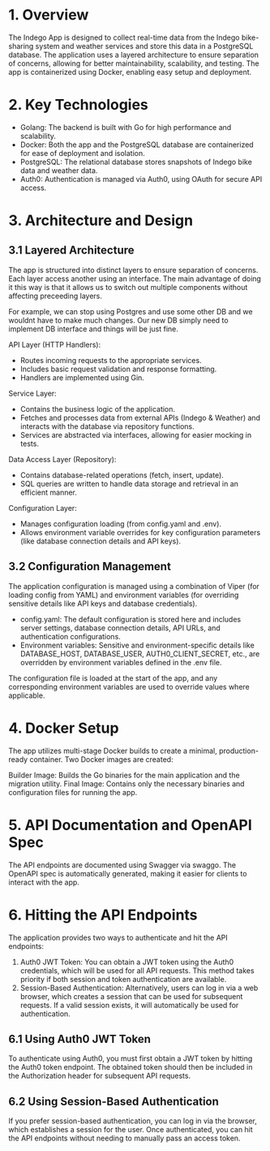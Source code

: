 # 1. Overview

The Indego App is designed to collect real-time data from the Indego bike-sharing system and weather services and store this data in a PostgreSQL database. The application uses a layered architecture to ensure separation of concerns, allowing for better maintainability, scalability, and testing. The app is containerized using Docker, enabling easy setup and deployment.

# 2. Key Technologies
- Golang: The backend is built with Go for high performance and scalability.
- Docker: Both the app and the PostgreSQL database are containerized for ease of deployment and isolation.
- PostgreSQL: The relational database stores snapshots of Indego bike data and weather data.
- Auth0: Authentication is managed via Auth0, using OAuth for secure API access.

# 3. Architecture and Design
## 3.1 Layered Architecture

The app is structured into distinct layers to ensure separation of concerns. Each layer access another using an interface. The main advantage of doing it this way is that it allows us to switch out multiple components without affecting preceeding layers. 

For example, we can stop using Postgres and use some other DB and we wouldnt have to make much changes. Our new DB simply need to implement DB interface and things will be just fine.

API Layer (HTTP Handlers):
- Routes incoming requests to the appropriate services.
- Includes basic request validation and response formatting.
- Handlers are implemented using Gin.
  
Service Layer:
- Contains the business logic of the application.
- Fetches and processes data from external APIs (Indego & Weather) and interacts with the database via repository functions.
- Services are abstracted via interfaces, allowing for easier mocking in tests.

Data Access Layer (Repository):
- Contains database-related operations (fetch, insert, update).
- SQL queries are written to handle data storage and retrieval in an efficient manner.
  
Configuration Layer:
- Manages configuration loading (from config.yaml and .env).
- Allows environment variable overrides for key configuration parameters (like database connection details and API keys).

## 3.2 Configuration Management
The application configuration is managed using a combination of Viper (for loading config from YAML) and environment variables (for overriding sensitive details like API keys and database credentials).

- config.yaml: The default configuration is stored here and includes server settings, database connection details, API URLs, and authentication configurations.
- Environment variables: Sensitive and environment-specific details like DATABASE_HOST, DATABASE_USER, AUTH0_CLIENT_SECRET, etc., are overridden by environment variables defined in the .env file.
  
The configuration file is loaded at the start of the app, and any corresponding environment variables are used to override values where applicable.

# 4. Docker Setup
The app utilizes multi-stage Docker builds to create a minimal, production-ready container. Two Docker images are created:

Builder Image: Builds the Go binaries for the main application and the migration utility.
Final Image: Contains only the necessary binaries and configuration files for running the app.

# 5. API Documentation and OpenAPI Spec
The API endpoints are documented using Swagger via swaggo. The OpenAPI spec is automatically generated, making it easier for clients to interact with the app.

# 6. Hitting the API Endpoints
The application provides two ways to authenticate and hit the API endpoints:
1. Auth0 JWT Token: You can obtain a JWT token using the Auth0 credentials, which will be used for all API requests. This method takes priority if both session and token authentication are available.
2. Session-Based Authentication: Alternatively, users can log in via a web browser, which creates a session that can be used for subsequent requests. If a valid session exists, it will automatically be used for authentication.

## 6.1 Using Auth0 JWT Token
To authenticate using Auth0, you must first obtain a JWT token by hitting the Auth0 token endpoint. The obtained token should then be included in the Authorization header for subsequent API requests.

## 6.2 Using Session-Based Authentication
If you prefer session-based authentication, you can log in via the browser, which establishes a session for the user. Once authenticated, you can hit the API endpoints without needing to manually pass an access token.

